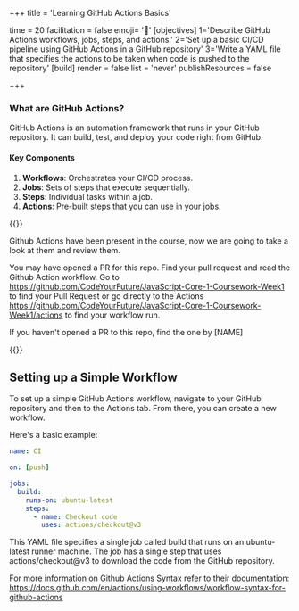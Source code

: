 +++
title = 'Learning GitHub Actions Basics'

time = 20
facilitation = false
emoji= '🧩'
[objectives]
    1='Describe GitHub Actions workflows, jobs, steps, and actions.'
    2='Set up a basic CI/CD pipeline using GitHub Actions in a GitHub repository'
    3='Write a YAML file that specifies the actions to be taken when code is pushed to the repository'
[build]
  render = false
  list = 'never'
  publishResources = false

+++

### What are GitHub Actions?

GitHub Actions is an automation framework that runs in your GitHub repository. It can build, test, and deploy your code right from GitHub.

#### Key Components

1. **Workflows**: Orchestrates your CI/CD process.
1. **Jobs**: Sets of steps that execute sequentially.
1. **Steps**: Individual tasks within a job.
1. **Actions**: Pre-built steps that you can use in your jobs.

{{<note type="activity" title="Review a GitHub action">}}

Github Actions have been present in the course, now we are going to take a look at them and review them.

You may have opened a PR for this repo. Find your pull request and read the Github Action workflow. Go to <https://github.com/CodeYourFuture/JavaScript-Core-1-Coursework-Week1> to find your Pull Request or go directly to the Actions <https://github.com/CodeYourFuture/JavaScript-Core-1-Coursework-Week1/actions> to find your workflow run.

If you haven't opened a PR to this repo, find the one by [NAME]

{{</note>}}

## Setting up a Simple Workflow

To set up a simple GitHub Actions workflow, navigate to your GitHub repository and then to the Actions tab. From there, you can create a new workflow.

Here's a basic example:

```yaml
name: CI

on: [push]

jobs:
  build:
    runs-on: ubuntu-latest
    steps:
      - name: Checkout code
        uses: actions/checkout@v3
```

This YAML file specifies a single job called build that runs on an ubuntu-latest runner machine. The job has a single step that uses actions/checkout@v3 to download the code from the GitHub repository.

For more information on Github Actions Syntax refer to their documentation: <https://docs.github.com/en/actions/using-workflows/workflow-syntax-for-github-actions>

